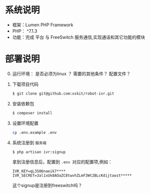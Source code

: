 # 系统说明
- 框架：Lumen PHP Framework
- PHP： ^7.1.3
- 功能：完成 平台 与 FreeSwitch 服务通信,实现通话和其它功能的模块

# 部署说明

0. 运行环境： 是否必须为linux ？ 需要的其他条件？ 配置文件？

1. 下载项目代码
    ```bash
    $ git clone git@github.com:xskit/robot-ivr.git
    ```

1. 安装依赖包
    ```bash
    $ composer install
    ```
1. 设置环境配置
    ```bash
    cp .env.example .env
    ```

1. 系统注册到  `服务端`
    ```bash
    $ php artisan ivr:signup
    ```
    拿到注册信息后，配置到 `.env `对应的配置项,例如：
    ```
    IVR_KEY=qL3S06naeik7****
    IVR_SECRET=3al1xUk8AOaZC8twvhZLmF3Wt2BLcKdijtaost*****
    ```
    这个signup是注册到freeswitch吗？

​    

